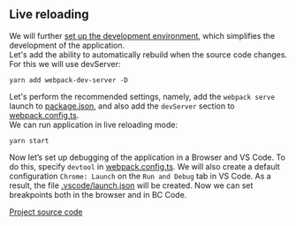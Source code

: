 ## Live reloading
We will further [set up the development environment](https://webpack.js.org/guides/development/), which simplifies the development of the application.  
Let's add the ability to automatically rebuild when the source code changes. For this we will use devServer:
```
yarn add webpack-dev-server -D
```

Let's perform the recommended settings, namely, add the `webpack serve` launch to [package.json](package.json), and also add the `devServer` section to [webpack.config.ts](webpack.config.ts).  
We can run application in live reloading mode:
```
yarn start
```

Now let’s set up debugging of the application in a Browser and VS Code. To do this, specify `devtool` in [webpack.config.ts](webpack.config.ts).
We will also create a default configuration `Chrome: Launch` on the `Run and Debug` tab in VS Code. As a result, the file [.vscode/launch.json](.vscode/launch.json) will be created.
Now we can set breakpoints both in the browser and in BC Code.

[Project source code](./)
